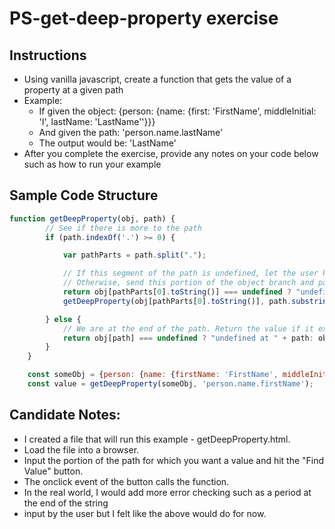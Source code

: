 # PS-get-deep-property exercise

## Instructions

- Using vanilla javascript, create a function that gets the value of a property at a given path
- Example:
  - If given the object: {person: {name: {first: 'FirstName', middleInitial: 'I', lastName: 'LastName''}}}
  - And given the path: 'person.name.lastName'
  - The output would be: 'LastName'
- After you complete the exercise, provide any notes on your code below such as how to run your example

## Sample Code Structure
```javascript
function getDeepProperty(obj, path) {
        // See if there is more to the path 
        if (path.indexOf('.') >= 0) {

            var pathParts = path.split(".");

            // If this segment of the path is undefined, let the user know.  
            // Otherwise, send this portion of the object branch and path back to this very function.
            return obj[pathParts[0].toString()] === undefined ? "undefined at " + pathParts[0].toString(): 
            getDeepProperty(obj[pathParts[0].toString()], path.substring(path.indexOf(".") + 1));

        } else {
            // We are at the end of the path. Return the value if it exists, where the path failed if not.
            return obj[path] === undefined ? "undefined at " + path: obj[path];
        }
    }

    const someObj = {person: {name: {firstName: 'FirstName', middleInitial: 'I', lastName: 'LastName'}}};
    const value = getDeepProperty(someObj, 'person.name.firstName');
```

## Candidate Notes:
- I created a file that will run this example - getDeepProperty.html.
- Load the file into a browser.
- Input the portion of the path for which you want a value and hit the "Find Value" button.
- The onclick event of the button calls the function.
- In the real world, I would add more error checking such as a period at the end of the string
- input by the user but I felt like the above would do for now.